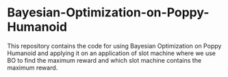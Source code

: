# Bayesian-Optimization-on-Poppy-Humanoid
This repository contains the code for using Bayesian Optimization on Poppy Humanoid and applying it on an application of slot machine where we use BO to find the maximum reward and which slot machine contains the maximum reward.
